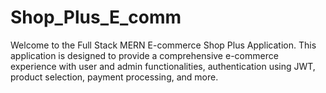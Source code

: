 # Shop_Plus_E_comm
Welcome to the Full Stack MERN E-commerce Shop Plus Application. This application is designed to provide a comprehensive e-commerce experience with user and admin functionalities, authentication using JWT, product selection, payment processing, and more.
